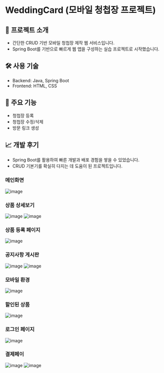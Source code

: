 # WeddingCard (모바일 청첩장 프로젝트)

## 📌 프로젝트 소개
- 간단한 CRUD 기반 모바일 청첩장 제작 웹 서비스입니다.
- Spring Boot를 기반으로 빠르게 웹 앱을 구성하는 실습 프로젝트로 시작했습니다.

## 🛠 사용 기술
- Backend: Java, Spring Boot
- Frontend: HTML, CSS

## 🧩 주요 기능
- 청첩장 등록
- 청첩장 수정/삭제
- 방문 링크 생성

## 📈 개발 후기
- Spring Boot를 활용하여 빠른 개발과 배포 경험을 쌓을 수 있었습니다.
- CRUD 기본기를 확실히 다지는 데 도움이 된 프로젝트입니다.

### 메인화면
![image](https://github.com/user-attachments/assets/e797dd7d-cc45-40ef-9c5f-4e9b74821593)

### 상품 상세보기
![image](https://github.com/user-attachments/assets/a3ddee33-afd6-4308-8270-f271b6778e61)
![image](https://github.com/user-attachments/assets/6233c223-4b6b-4aec-b793-4b40af5aaaf7)

### 상품 등록 페이지
![image](https://github.com/user-attachments/assets/ca8d9573-df3e-4378-bd53-519dedcecde4)

### 공지사항 게시판
![image](https://github.com/user-attachments/assets/3cd97a3c-99fa-4f00-9328-fef163437fad)
![image](https://github.com/user-attachments/assets/ede6e86e-43a0-4997-a133-ecdc675c419a)

### 모바일 환경
![image](https://github.com/user-attachments/assets/d6bf4b0d-99c5-4e3e-83b3-586fa178510d)

### 할인된 상품
![image](https://github.com/user-attachments/assets/b4eab6ad-fb46-4aa5-a2c1-25cf1646b6d1)

### 로그인 페이지
![image](https://github.com/user-attachments/assets/f8936d4f-f999-4abb-a67a-70ee92c10e06)

### 결제페이
![image](https://github.com/user-attachments/assets/b758338b-e67c-45ab-8e86-fe38a0a50869)
![image](https://github.com/user-attachments/assets/ecda74c8-4692-41eb-bdf6-66c4ae1eb647)
